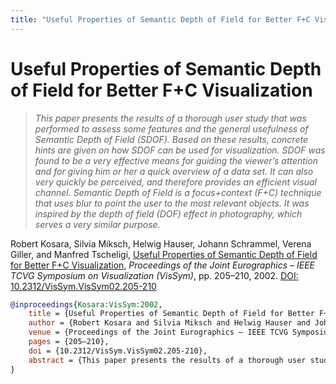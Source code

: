 ```yaml
---
title: "Useful Properties of Semantic Depth of Field for Better F+C Visualization"
---
```


# Useful Properties of Semantic Depth of Field for Better F+C Visualization

> _This paper presents the results of a thorough user study that was performed to assess some features and the general usefulness of Semantic Depth of Field (SDOF). Based on these results, concrete hints are given on how SDOF can be used for visualization. SDOF was found to be a very effective means for guiding the viewer’s attention and for giving him or her a quick overview of a data set. It can also very quickly be perceived, and therefore provides an efficient visual channel. Semantic Depth of Field is a focus+context (F+C) technique that uses blur to point the user to the most relevant objects. It was inspired by the depth of field (DOF) effect in photography, which serves a very similar purpose._

Robert Kosara, Silvia Miksch, Helwig Hauser, Johann Schrammel, Verena Giller, and Manfred Tscheligi, <a href="https://media.eagereyes.org/papers/2002/Kosara-VisSym-2002.pdf" target="_blank">Useful Properties of Semantic Depth of Field for Better F+C Visualization</a>, _Proceedings of the Joint Eurographics – IEEE TCVG Symposium on Visualization (VisSym)_, pp. 205–210, 2002. <a href="https://dx.doi.org/10.2312/VisSym.VisSym02.205-210" target="_new">DOI: 10.2312/VisSym.VisSym02.205-210</a>


```bibtex
@inproceedings{Kosara:VisSym:2002,
	title = {Useful Properties of Semantic Depth of Field for Better F+C Visualization},
	author = {Robert Kosara and Silvia Miksch and Helwig Hauser and Johann Schrammel and Verena Giller and Manfred Tscheligi},
	venue = {Proceedings of the Joint Eurographics – IEEE TCVG Symposium on Visualization (VisSym)},
	pages = {205–210},
	doi = {10.2312/VisSym.VisSym02.205-210},
	abstract = {This paper presents the results of a thorough user study that was performed to assess some features and the general usefulness of Semantic Depth of Field (SDOF). Based on these results, concrete hints are given on how SDOF can be used for visualization. SDOF was found to be a very effective means for guiding the viewer’s attention and for giving him or her a quick overview of a data set. It can also very quickly be perceived, and therefore provides an efficient visual channel. Semantic Depth of Field is a focus+context (F+C) technique that uses blur to point the user to the most relevant objects. It was inspired by the depth of field (DOF) effect in photography, which serves a very similar purpose.},
}
```


